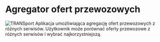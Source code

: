 # Agregator ofert przewozowych
![TRANSport](https://jkogut.pl/assets/tyszkiewicz.jpg)
Aplikacja umożliwiająca agregację ofert przewozowych z różnych serwisów. Użytkownik może porównać oferty przewozowe z różnych serwisów i wybrać najkorzystniejszą.

